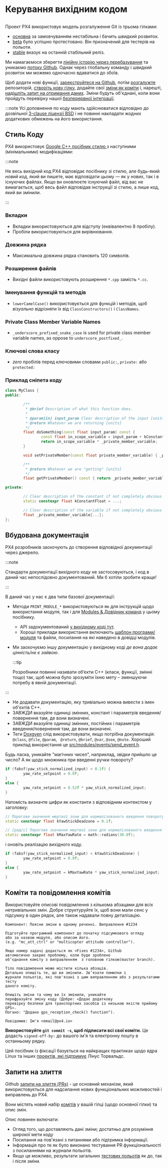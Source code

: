 # Керування вихідним кодом

##

Проект PX4 використовує модель розгалуження Git із трьома гілками:

- [основна](https://github.com/PX4/PX4-Autopilot/tree/main) за замовчуванням нестабільна і бачить швидкий розвиток.
- [beta](https://github.com/PX4/PX4-Autopilot/tree/beta) було успішно протестовано. Він призначений для тестерів на польоти.
- [stable](https://github.com/PX4/PX4-Autopilot/tree/stable) вказує на останній стабільний реліз.

Ми намагаємося зберегти [лінійну історію через перебазування](https://www.atlassian.com/git/tutorials/rewriting-history) та уникаємо [потоку Github](https://docs.github.com/en/get-started/quickstart/github-flow). Однак через глобальну команду і швидкий розвиток ми можемо одночасно вдаватися до збоїв.

Щоб додати нові функції, [зареєструйтеся на Github](https://docs.github.com/en/get-started/signing-up-for-github/signing-up-for-a-new-github-account), потім [розгалужте](https://docs.github.com/en/get-started/quickstart/fork-a-repo) репозиторій, [створіть нову гілку](https://docs.github.com/en/pull-requests/collaborating-with-pull-requests/proposing-changes-to-your-work-with-pull-requests/creating-and-deleting-branches-within-your-repository), додайте свої [зміни як коміти](#commits-and-commit-messages) і, нарешті, [надішліть запит на отримання даних](#pull-requests). Зміни будуть об'єднані, коли вони пройдуть перевірку нашої [безперервної інтеграції](https://en.wikipedia.org/wiki/Continuous_integration).

:::note
Усі доповнення по коду мають здійснюватися відповідно до дозвільної [3-clause ліцензії BSD](https://opensource.org/licenses/BSD-3-Clause) і не повинні накладати жодних додаткових обмежень на його використання.

## Стиль Коду

PX4 використовує [Google C++ посібник стилю ](https://google.github.io/styleguide/cppguide.html)з наступними (мінімальними) модифікаціями:

:::note

Не весь вихідний код PX4 відповідає посібнику зі стилю, але будь-який _новий код_, який ви пишете, має відповідати цьому — як у нових, так і в існуючих файлах. Якщо ви оновлюєте існуючий файл, від вас не вимагається, щоб весь файл відповідав інструкції зі стилю, а лише код, який ви змінили.

:::

### Вкладки

- Вкладки використовуються для відступу (еквівалентно 8 пробілу).
- Пробіли використовуються для вирівнювання.

### Довжина рядка

- Максимальна довжина рядка становить 120 символів.

### Розширення файлів

- Вихідні файли використовують розширення `*.cpp` замість `*.cc`.

### Іменування  функцій та методів

- `lowerCamelCase()` використовується для функцій і методів, щоб _візуально_ відрізняти їх від `ClassConstructors()` і `ClassNames`.

### Private Class Member Variable Names

- `_underscore_prefixed_snake_case` is used for private class member variable names, as oppose to `underscore_postfixed_`.

### Ключові слова класу

- _zero_ пробілів перед ключовими словами `public:`, `private:` або `protected:`

### Приклад сніпета коду

```cpp
class MyClass {
public:

        /**
         * @brief Description of what this function does.
         *
         * @param[in] input_param Clear description of the input [units]
         * @return Whatever we are returning [units]
         */
        float doSomething(const float input_param) const {
                const float in_scope_variable = input_param + kConstantFloat;
                return in_scope_variable * _private_member_variable;
        }

        void setPrivateMember(const float private_member_variable) { _private_member_variable = private_member_variable; }

        /**
         * @return Whatever we are "getting" [units]
         */
        float getPrivateMember() const { return _private_member_variable; }

private:

        // Clear description of the constant if not completely obvious from the name [units]
        static constexpr float kConstantFloat = ...;

        // Clear description of the variable if not completely obvious from the name [units]
        float _private_member_variable{...};
};
```

## Вбудована документація

PX4 розробників заохочують до створення відповідної документації через джерело.

:::note

Стандарти документації вихідного коду не застосовуються, і код в даний час непослідовно документований. Ми б хотіли зробити краще!

:::

В даний час у нас є два типи базової документації:

- Методи `PRINT_MODULE_*` використовуються як для інструкцій щодо використання модуля, так і для [Modules & Довідник команд](../modules/modules_main.md) у цьому посібнику.
  - API задокументований [у вихідному коді тут](https://github.com/PX4/PX4-Autopilot/blob/v1.8.0/src/platforms/px4_module.h#L381).
  - Хороші приклади використання включають [шаблон програми/модуля](../modules/module_template.md) та файли, посилання на які наведено в довідці модулів.
- Ми заохочуємо іншу документацію у вихідному коді _де вона додає цінність/не є зайвою_.

  :::tip

  Розробники повинні називати об’єкти C++ (класи, функції, змінні тощо) так, щоб можна було зрозуміти їхню мету – зменшуючи потребу в явній документації.


:::

  - Не додавати документацію, яку тривіально можна вивести з імен об'єктів С++.
  - ЗАВЖДИ вказуйте одиниці змінних, констант і параметрів введення/повернення там, де вони визначені.
  - ЗАВЖДИ вказуйте одиниці змінних, постійних і параметрів введення/повернення там, де вони визначені.
  - Теги [Doxgyen](http://www.doxygen.nl/) слід використовувати, якщо потрібна документація: `@class`, `@file`, `@param`, ` @return`, `@brief`, `@var`, `@see`, `@note`. Хороший приклад використання це [src/modules/events/send_event.h](https://github.com/PX4/PX4-Autopilot/blob/main/src/modules/events/send_event.h).

Будь ласка, уникайте "магічних чисел", наприклад, звідки прийшло це число? А як щодо множника при введенні ручки повороту?

```cpp
if (fabsf(yaw_stick_normalized_input) < 0.1f) {
        yaw_rate_setpoint = 0.0f;
}
else {
        yaw_rate_setpoint = 0.52f * yaw_stick_normalized_input;
}
```

Натомість визначте цифри як константи з відповідним контекстом у заголовку:

```cpp
// Порогове значення мертвої зони для нормалізованого введення повороту
static constexpr float kYawStickDeadzone = 0.1f;

// [рад/с] Порогове значення мертвої зони для нормалізованого введення повороту
static constexpr float kMaxYawRate = math::radians(30.0f);
```

і оновіть реалізацію вихідного коду.

```cpp
if (fabsf(yaw_stick_normalized_input) < kYawStickDeadzone) {
        yaw_rate_setpoint = 0.0f;
}
else {
        yaw_rate_setpoint = kMaxYawRate * yaw_stick_normalized_input;
}
```

## Коміти та повідомлення комітів

Використовуйте описові повідомлення з кількома абзацами для всіх нетривіальних змін. Добре структуруйте їх, щоб вони мали сенс у підсумку в один рядок, але також надавали повну деталізацію.

```plain
Компонент: Поясни зміни в одному реченні. Виправлення #1234

Підготуйте програмний компонент до початку підсумкового огляду
або за назвою модуля, або описом його.
(e.g. "mc_att_ctrl" or "multicopter attitude controller").

Якщо номер задачі додається як <Fixes #1234>, Github
автоматично закриє проблему, коли буде зроблено 
об’єднання коміту з виправленням  з головною гілкою(master branch).

Тіло повідомлення може містити кілька абзаців.
Детально опишіть те, що ви змінили. Зв’язати помилки і 
журнали польотів, які пов'язані з цим виправленням або з результатами тесту
даного коміту.

Опишіть зміни та чому ви їх змінили, уникайте
перефразуйте зміну коду (Добре: «Додає додаткову
перевірку безпеки для транспортних засобів із низькою якістю прийому GPS».
Погано: "Додано gps_reception_check() function").

Повідомив: Ім'я <email@px4.io>
```

**Використовуйте **`git commit -s`**, щоб підписати всі свої коміти.** Це додасть `signed-off-by:` до вашого ім'я та електронну пошту в останньому рядку.

Цей посібник із фіксації базується на найкращих практиках щодо ядра Linux та інших [проектів, які підтримує](https://github.com/torvalds/subsurface-for-dirk/blob/a48494d2fbed58c751e9b7e8fbff88582f9b2d02/README#L88-L115) Лінус Торвальдс.

## Запити на злиття

Github [запити на злиття (PRs)](https://docs.github.com/en/pull-requests/collaborating-with-pull-requests/proposing-changes-to-your-work-with-pull-requests/about-pull-requests) - це основний механізм, який використовується для надсилання нових функціональних можливостей і виправлень до PX4.

Вони містять новий набір [комітів](#commits-and-commit-messages) у вашій гілці (щодо основної гілки) та опис змін.

Опис повинен включати:

- Огляд того, що доставляють  дані зміни; достатньо для розуміння широкої мети коду
- Посилання на пов'язані з питаннями або підтримка інформації.
- Інформація про те як було виконано тестування PR функціональності з посиланнями на журнали польотів.
- Якщо це можливо, результати загальних [тестових польотів](../test_and_ci/test_flights.md) як до, так і після зміни.
